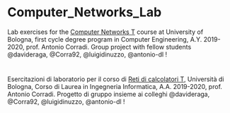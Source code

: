 # Computer_Networks_Lab

Lab exercises for the [Computer Networks T](http://lia.disi.unibo.it/Courses/RetiT/) course at University of Bologna, first cycle degree program in Computer Engineering, A.Y. 2019-2020, prof. Antonio Corradi. 
Group project with fellow students @davideraga, @Corra92, @luigidinuzzo, @antonio-dl !

# 

Esercitazioni di laboratorio per il corso di [Reti di calcolatori T](http://lia.disi.unibo.it/Courses/RetiT/), Università di Bologna,  Corso di Laurea in Ingegneria Informatica, A.A. 2019-2020, prof. Antonio Corradi.
Progetto di gruppo insieme ai colleghi @davideraga, @Corra92, @luigidinuzzo, @antonio-dl !

